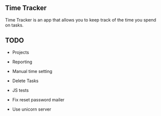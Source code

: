 Time Tracker
----

Time Tracker is an app that allows you to keep track of the time you spend on 
tasks.


TODO
----
* Projects
* Reporting
* Manual time setting
* Delete Tasks

* JS tests
* Fix reset password mailer
* Use unicorn server
